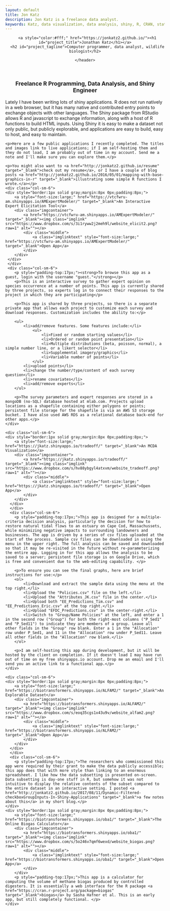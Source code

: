 ```yaml
---
layout: default
title: Jon Katz
description: Jon Katz is a freelance data analyst.
keywords: Katz, data visualization, data analysis, shiny, R, CRAN, statistics
---
```

<!-- HEADER -->
<div id="header_wrap" class="outer topelement">
    <header class="inner">
      

      <a style="color:#fff;" href="https://jonkatz2.github.io/"><h1 id="project_title">Jonathan Katz</h1></a>
      <h2 id="project_tagline">Computer programmer, data analyst, wildlife biologist</h2>

<!--          {% if site.show_downloads %}-->
<!--            <section id="downloads">-->
<!--              <a class="zip_download_link" href="{{ site.github.zip_url }}">Download this project as a .zip file</a>-->
<!--              <a class="tar_download_link" href="{{ site.github.tar_url }}">Download this project as a tar.gz file</a>-->
<!--            </section>-->
<!--          {% endif %}-->
    </header>
</div>



<div class="container-fluid">
    <div style="font-size:1.25em;font-weight:bold;text-align:center;">
        <p>Freelance R Programming, Data Analysis, and Shiny Engineer</p>
    </div>
    <p>Lately I have been writing lots of shiny applications. R does not run natively in a web browser, but it has many native and contributed entry points to exchange objects with other languages. The Shiny package from RStudio allows R and javascript to exchange information, along with a host of R functions to build HTML inputs. Using Shiny it is easy to make a dataset not only public, but publicly explorable, and applications are easy to build, easy to host, and easy to maintain.</p>
    
    <p>Here are a few public applications I recently completed. The titles and images link to live applications; if I am self-hosting them and they do not load, I am probably out of time in my account. Send me a note and I'll make sure you can explore them.</p>
    
    <p>You might also want to <a href="http://jonkatz2.github.io/resume" target="_blank">check out my resume</a>, or I have a couple of blog posts <a href="http://jonkatz2.github.io/2016/05/01/mapping-with-base-graphics-in-r" target="_blank">illustrating some simple R functions I wrote.</a></p>
    <div class="col-sm-6">
    <div style="border:1px solid gray;margin:8px 0px;padding:8px;">
        <a style="font-size:large;" href="https://vtcfwru-am.shinyapps.io/AMExpertModeler/" target="_blank">An Interactive Expert Elicitation Tool</a>
        <div class="imgcontainer">
            <a href="https://vtcfwru-am.shinyapps.io/AMExpertModeler/" target="_blank"><img class="imglink" src="https://www.dropbox.com/s/3i1ryww2j2meh9l/website_elicit2.png?raw=1" alt=""></a>
            <div class="middle">
                <a class="imglinktext" style="font-size:large;" href="https://vtcfwru-am.shinyapps.io/AMExpertModeler/" target="_blank">Open App</a>
            </div>
        </div>
     </div>
     </div>   
     <div class="col-sm-6">   
        <p style="padding-top:17px;"><strong>To browse this app as a guest, login with the username "guest."</strong></p>
        <p>This is an interactive survey to gather expert opinion on species occurrence at a number of points. This app is currently shared by three projects, so experts log in to connect their responses to the project in which they are participating</p>
        
        <p>This app is shared by three projects, so there is a separate private app that allows each project to customize each survey and download responses. Customization includes the ability to:</p>
        
        <ul> 
            <li>add/remove features. Some features include:</li> 
                <ul>
                    <li>Fixed or random starting values</li>
                    <li>Ordered or random point presentation</li>
                    <li>Multiple distributions (beta, poisson, normal), a simple number line, or a likert selector</li>
                    <li>Supplemental imagery/graphics</li>
                    <li>Variable number of points</li>
                </ul>
            <li>upload points</li> 
            <li>change the number/type/content of each survey question</li> 
            <li>rename covariates</li> 
            <li>add/remove experts</li> 
        </ul>
        
        <p>The survey parameters and expert responses are stored in a mongoDB (no-SQL) database hosted at mlab.com. Projects upload locations as a shapefile containing either polygons or points; persistent file storage for the shapefile is via an AWS S3 storage bucket. I have also used AWS RDS as a relational database back-end for other apps.</p>
    </div>
    
    <div class="col-sm-6">
    <div style="border:1px solid gray;margin:8px 0px;padding:8px;">
        <a style="font-size:large;" href="https://jkatz.shinyapps.io/tradeoff/" target="_blank">An MCDA Visualization</a>
        <div class="imgcontainer">
            <a href="https://jkatz.shinyapps.io/tradeoff/" target="_blank"><img class="imglink"  src="https://www.dropbox.com/s/hv88ybgyl4atxvm/website_tradeoff.png?raw=1" alt=""></a>
            <div class="middle">
                <a class="imglinktext" style="font-size:large;" href="https://jkatz.shinyapps.io/tradeoff/" target="_blank">Open App</a>
            </div>
        </div>
      </div>
      </div>
      <div class="col-sm-6">
        <p style="padding-top:17px;">This app is designed for a multiple-criteria decision analysis, particularly the decision for how to restore natural tidal flows to an estuary on Cape Cod, Massachussets, while minimizing negative impacts to surrounding landowners and businesses. The app is driven by a series of csv files uploaded at the start of the process. Sample csv files can be downloaded in using the menu in the upper right. The full analysis can be saved and downloaded so that it may be re-visited in the future without re-parameterizing the entire app. Logging in for this app allows the analysis to be saved to a server; persistent file storage is on Google Drive, which is free and convenient due to the web-editing capability. </p>

        <p>To ensure you can see the final graphs, here are brief instructions for use:</p>
        <ol>
            <li>Download and extract the sample data using the menu at the top right.</li>
            <li>Upload the "Policies.csv" file on the left.</li>
            <li>Upload the "Attributes_JK.csv" file in the center.</li>
            <li>Upload both "EE_Predictions_Tim.csv" and "EE_Predictions_Eric.csv" at the top right.</li>
            <li>Upload "EFDC_Predictions.csv" in the center-right.</li>
            <li>Switch to "Group/Name Policies" at the left, and enter a 1 in the second row ("Group") for both the right-most columns ("P_Sed1" and "P_Sed11") to indicate they are members of a group. Leave all other fields in the "Group" row blank. Enter a 1 in the "Allocation" row under P_Sed1, and 11 in the "Allocation" row under P_Sed11. Leave all other fields in the "Allocation" row blank.</li>
        </ol>
        
        <p>I am self-hosting this app during development, but it will be hosted by the client on completion. If it doesn't load I may have run out of time on my free shinyapps.io account. Drop me an email and I'll send you an active link to a functional app.</p>
    </div>
    
    <div class="col-sm-6">
    <div style="border:1px solid gray;margin:8px 0px;padding:8px;">
        <a style="font-size:large;" href="https://biotransformers.shinyapps.io/ALFAM2/" target="_blank">An Explorable Dataset</a>
        <div class="imgcontainer">
            <a href="https://biotransformers.shinyapps.io/ALFAM2/" target="_blank"><img class="imglink" src="https://www.dropbox.com/s/eoq35cgs1x43u9v/website_alfam2.png?raw=1" alt=""></a>
            <div class="middle">
                <a class="imglinktext" style="font-size:large;" href="https://biotransformers.shinyapps.io/ALFAM2/" target="_blank">Open App</a>
            </div>
        </div>
      </div>
      </div>
      <div class="col-sm-6">
        <p style="padding-top:17px;">The researchers who commissioned this app were required by their grant to make the data publicly accessible; this app does that with more style than linking to an enormous spreadsheet. I like how the data subsetting is presented on-screen. Data subsetting is day-one stuff in R, but somehow it was not intuitive to display the relative contents of the subset compared to the entire dataset in an interactive setting. I posted <a href="http://jonkatz2.github.io/2017/08/11/Dynamic-Filtered-checkboxGroupInputs-In-Shiny-Applications" target="_blank">a few notes about this</a> in my short blog.</p>
    </div>
    <div style="border:1px solid gray;margin:8px 0px;padding:8px;">
        <a style="font-size:large;" href="https://biotransformers.shinyapps.io/oba1/" target="_blank">The Online Biogas Calculator</a> 
        <div class="imgcontainer">
            <a href="https://biotransformers.shinyapps.io/oba1/" target="_blank"><img class="imglink" src="https://www.dropbox.com/s/5o246v7qmf6wexd/website_biogas.png?raw=1" alt=""></a> 
            <div class="middle">
                <a class="imglinktext" style="font-size:large;" href="https://biotransformers.shinyapps.io/oba1/" target="_blank">Open App</a>
            </div>
        </div>
        <p style="padding-top:17px;">This app is a calculator for computing the volume of methane biogas produced by controlled digesters. It is essentially a web interface for the R package <a href="https://cran.r-project.org/package=biogas" target="_blank">biogas</a> by Sasha Hafner et al. This is an early app, but still completely functional. </p>
    </div>
    
</div>

























